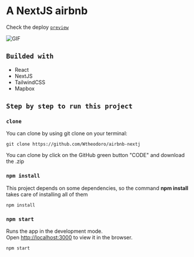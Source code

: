 # A NextJS airbnb

Check the deploy [`preview`](https://airbnb-nextjs-nu.vercel.app/)

![GIF](https://github.com/Wtheodoro/airbnb-nextjs/blob/main/public/gif/airbnb.gif)

## `Builded with`
- React
- NextJS
- TailwindCSS
- Mapbox

## `Step by step to run this project`

### `clone`
You can clone by using git clone on your terminal:

    git clone https://github.com/Wtheodoro/airbnb-nextj

You can clone by click on the GitHub green button "CODE" and download the .zip

### `npm install`
This project depends on some dependencies, so the command **npm install** takes care of installing all of them

    npm install


### `npm start`
Runs the app in the development mode.\
Open [http://localhost:3000](http://localhost:3000) to view it in the browser.

    npm start
